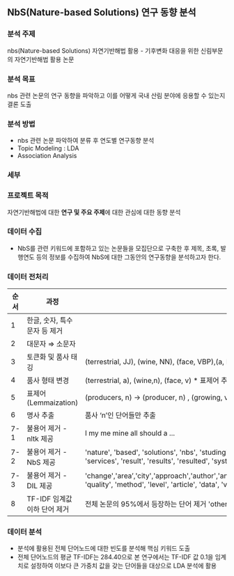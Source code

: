 ## NbS(Nature-based Solutions) 연구 동향 분석

### 분석 주제 
nbs(Nature-based Solutions) 자연기반해법 활용 - 기후변화 대응을 위한 신림부문의 자연기반해법 활용 논문

### 분석 목표 
nbs 관련 논문의 연구 동향을 파악하고 이를 어떻게 국내 산림 분야에 응용할 수 있는지 결론 도출 

### 분석 방법 
- nbs 관련 논문 파악하여 분류 후 연도별 연구동향 분석 
- Topic Modeling : LDA
- Association Analysis


### 세부 

### 프로젝트 목적

자연기반해법에 대한 **연구 및 주요 주제**에 대한 관심에 대한 동향 분석

### 데이터 수집

- NbS를 관련 키워드에 포함하고 있는 논문들을 모집단으로 구축한 후 제목, 초록, 발행연도 등의 정보를 수집하여 NbS에 대한 그동안의 연구동향을 분석하고자 한다.

### 데이터 전처리
| 순서 |                                 과정 |                                                      비고  |
| --- | --- | --- |
| 1 | 한글, 숫자, 특수문자 등 제거  |  |
| 2 | 대문자 ⇒ 소문자  |  |
| 3 | 토큰화 및 품사 태깅 | (terrestrial, JJ), (wine, NN), (face, VBP),(a, DT) |
| 4 | 품사 형태 변경  | (terrestrial, a), (wine,n), (face, v) * 표제어 추출 input 형식에 맞는 품사 형태로 변경  |
| 5 | 표제어(Lemmaization) | (producers, n) → (producer, n) ,  (growing, v) → (grow, v) |
| 6 | 명사 추출  | 품사 ‘n’인 단어들만 추출  |
| 7-1 | 불용어 제거 - nltk 제공  | I my me mine all should a ...  |
| 7-2 | 불용어 제거 - NbS 제공  | 'nature', 'based', 'solutions', 'nbs', 'studing', 'studies', 'study' ,'management', 'manage', 'model', 'models', 'use', 'used', 'uses','plan', 'plans', 'planned', 'increase', 'increased', 'increases','service', 'services', 'result', 'results', 'resulted', 'system', 'systems', 'implement', 'implements', 'implementation', 'treat', 'treatment', 'treated', 'treats' |
| 7-3 | 불용어 제거 - DIL 제공|'change','area’,'city','approach','author','analysis','benefit','impact','effect','research','adaptation','planning','project','solution','challenge','development','journal','process','paper','nb’,'ecosystem', 'quality', 'method', 'level', 'article', 'data', 'value’ |
| 8 | TF-IDF 임계값 이하 단어 제거  | 전체 논문의 95%에서 등장하는 단어 제거 'others','twelve','amount','move','name','side','front','interest','latter','etc’ 등 총 60개 단어 제거  |
### 데이터 분석

- 분석에 활용된 전체 단어노드에 대한 빈도를 분석해 핵심 키워드 도출
- 전체 단어노드의 평균 TF-IDF는 284.40으로 본 연구에서는 TF-IDF 값 0.1을 임계치로 설정하여 이보다 큰 가중치 값을 갖는 단어들을 대상으로 LDA 분석에 활용
